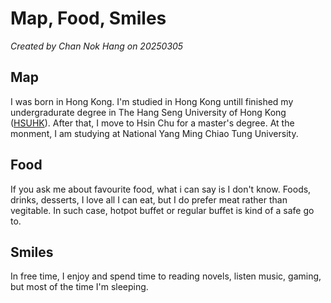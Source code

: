 # Map, Food, Smiles

*Created by Chan Nok Hang on 20250305*

## Map
I was born in Hong Kong. I'm studied in Hong Kong untill finished my undergradurate degree in The Hang Seng University of Hong Kong ([HSUHK](https://www.hsu.edu.hk/en/)). After that, I move to Hsin Chu for a master's degree. At the monment, I am studying at National Yang Ming Chiao Tung University.

## Food
If you ask me about favourite food, what i can say is I don't know.
Foods, drinks, desserts, I love all I can eat, but I do prefer meat rather than vegitable. In such case, hotpot buffet or regular buffet is kind of a safe go to.

## Smiles
In free time, I enjoy and spend time to reading novels, listen music, gaming, but most of the time I'm sleeping.


